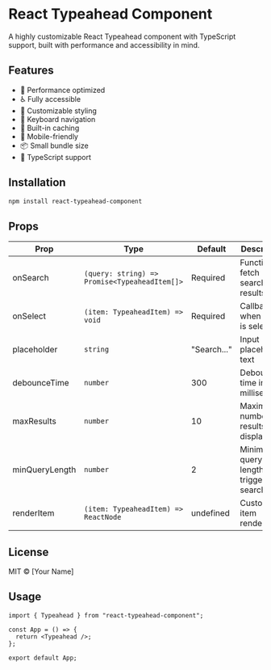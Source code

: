 # React Typeahead Component

A highly customizable React Typeahead component with TypeScript support, built with performance and accessibility in mind.

## Features

- 🚀 Performance optimized
- ♿️ Fully accessible
- 💅 Customizable styling
- 🎹 Keyboard navigation
- 🔄 Built-in caching
- 📱 Mobile-friendly
- 📦 Small bundle size
- 💪 TypeScript support

## Installation

```bash
npm install react-typeahead-component
```

## Props

| Prop           | Type                                          | Default     | Description                            |
| -------------- | --------------------------------------------- | ----------- | -------------------------------------- |
| onSearch       | `(query: string) => Promise<TypeaheadItem[]>` | Required    | Function to fetch search results       |
| onSelect       | `(item: TypeaheadItem) => void`               | Required    | Callback when item is selected         |
| placeholder    | `string`                                      | "Search..." | Input placeholder text                 |
| debounceTime   | `number`                                      | 300         | Debounce time in milliseconds          |
| maxResults     | `number`                                      | 10          | Maximum number of results to display   |
| minQueryLength | `number`                                      | 2           | Minimum query length to trigger search |
| renderItem     | `(item: TypeaheadItem) => ReactNode`          | undefined   | Custom item renderer                   |

## License

MIT © [Your Name]

## Usage

```tsx
import { Typeahead } from "react-typeahead-component";

const App = () => {
  return <Typeahead />;
};

export default App;
```
